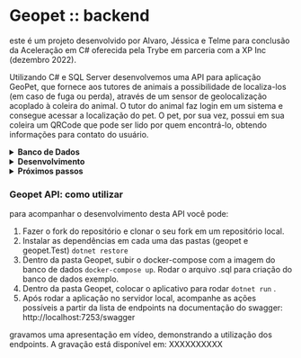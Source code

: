 # Geopet :: backend

este é um projeto desenvolvido por Alvaro, Jéssica e Telme para conclusão da Aceleração em C# oferecida pela Trybe em parceria com a XP Inc (dezembro 2022).

Utilizando C# e SQL Server desenvolvemos uma API para aplicação GeoPet, que fornece aos tutores de animais a possibilidade de localiza-los (em caso de fuga ou perda), através de um sensor de geolocalização acoplado à coleira do animal. O tutor do animal faz login em um sistema e consegue acessar a localização do pet. O pet, por sua vez, possui em sua coleira um QRCode que pode ser lido por quem encontrá-lo, obtendo informações para contato do usuário.

<details>
  <summary><strong>Banco de Dados</strong></summary><br />

para fornecer as informações à aplicação, foi desenhado um banco de dados conforme o [diagrama ER](https://drawsql.app/teams/trybe-26/diagrams/geopet), que relaciona Users e Pets.

![ER](https://github.com/telm-e/geopet/blob/general/geopet/ER_Diagram_Geopet.png)

O <i>[script](./geopet/geopet.sql)</i> pode ser executado para criação de um banco de dados exemplo. Utilizamos SQL Server e Entity Framework para conectar o código ao banco de dados.

  <br />
</details>
<details>
  <summary><strong>Desenvolvimento</strong></summary><br />

o desenvolvimento foi realizado utilizando C# e SQL Server. Foram desenvolvidos dois CRUDS, um para os USERS e outro para os PETS. Dessa forma, é possível fazer as operações básicas de listar (get), obter por id (get by id), cadastrar (post), alterar (put) e deletar (delete) usuários e pets.

para o cadastro de usuários, foi utilizado o serviço externo da ViaCep para validação do CEP cadastrado.

outros dois endpoints foram implementados: um que retorna um QR Code com as informações de um pet (utilizamos o serviço da GoQR API); outro que recebe uma latitude e uma longitude e retorna um endereço, utilizando o serviço da Nominatin API.

um endpoint para Login foi criado, garantindo a autenticação simples de um usuário no sistema, utilizando token JWT. A maioria das rotas foram autenticadas, sendo apenas a rota de cadastro e a rota de obter informações do dono do pet (getUserById) rotas anônimas.

foram elaborados testes para a aplicação utilizando xUnit e FluentAssertions. Trabalhamos para obter 30% de cobertura dos testes.

  <br />
</details>
<details>
  <summary><strong>Próximos passos</strong></summary><br />

elencamos algumas melhorias que podem ser feitas nas próximas etapas do desenvolvimento deste aplicativo, que não foram contempladas nesta sprint do projeto:
> a) Desenvolvimento de outros endpoints que podem facilitar o desenvolvimento do front-end da aplicação para uma melhor experiência do usuário (ex. ultima localização do pet, etc).
<br /><br />
> b) Autenticação mais robusta da aplicação: considerar que o usuário autenticado pode alterar apenas o seu cadastro e de seus pets.
<br /><br />
> c) Conteinerização da aplicação.
<br /><br />
> d) Deploy da aplicação na Azure.

  <br />
</details>

### Geopet API: como utilizar

para acompanhar o desenvolvimento desta API você pode:

1) Fazer o fork do repositório e clonar o seu fork em um repositório local.
2) Instalar as dependências em cada uma das pastas (geopet e geopet.Test) `dotnet restore`
3) Dentro da pasta Geopet, subir o docker-compose com a imagem do banco de dados `docker-compose up`. Rodar o arquivo .sql para criação do banco de dados exemplo.
4) Dentro da pasta Geopet, colocar o aplicativo para rodar `dotnet run` .
5) Após rodar a aplicação no servidor local, acompanhe as ações possíveis a partir da lista de endpoints na documentação do swagger: http://localhost:7253/swagger

gravamos uma apresentação em vídeo, demonstrando a utilização dos endpoints. A gravação está disponível em: XXXXXXXXXX

  <br />